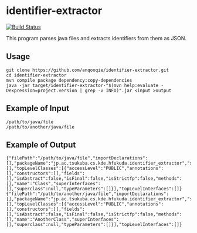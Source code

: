 # identifier-extractor

[![Build Status](https://travis-ci.org/anqooqie/identifier-extractor.svg)](https://travis-ci.org/anqooqie/identifier-extractor)

This program parses java files and extracts identifiers from them as JSON.

## Usage
    git clone https://github.com/anqooqie/identifier-extractor.git
    cd identifier-extractor
    mvn compile package dependency:copy-dependencies
    java -jar target/identifier-extractor-"$(mvn help:evaluate -Dexpression=project.version | grep -v INFO)".jar <input >output

## Example of Input
    /path/to/java/file
    /path/to/another/java/file

## Example of Output
    {"filePath":"/path/to/java/file","importDeclarations":[],"packageName":"jp.ac.tsukuba.cs.kde.hfukuda.identifier_extractor","staticImportDeclarations":[],"topLevelClasses":[{"accessLevel":"PUBLIC","annotations":[],"constructors":[],"fields":[],"isAbstract":false,"isFinal":false,"isStrictfp":false,"methods":[],"name":"Class","superInterfaces":[],"superclass":null,"typeParameters":[]}],"topLevelInterfaces":[]}
    {"filePath":"/path/to/another/java/file","importDeclarations":[],"packageName":"jp.ac.tsukuba.cs.kde.hfukuda.identifier_extractor","staticImportDeclarations":[],"topLevelClasses":[{"accessLevel":"PUBLIC","annotations":[],"constructors":[],"fields":[],"isAbstract":false,"isFinal":false,"isStrictfp":false,"methods":[],"name":"AnotherClass","superInterfaces":[],"superclass":null,"typeParameters":[]}],"topLevelInterfaces":[]}
